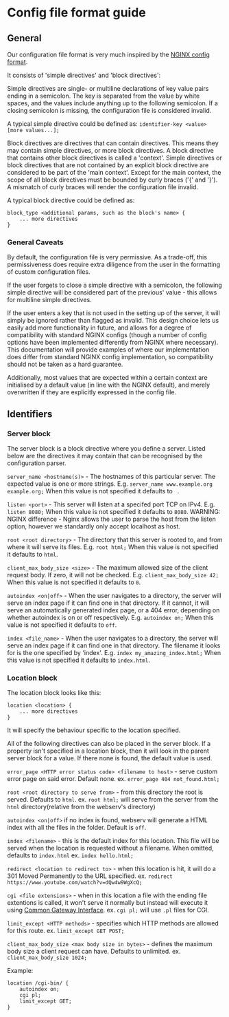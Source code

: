 # Config file format guide

## General
Our configuration file format is very much inspired by the [NGINX config format](http://nginx.org/en/docs/beginners_guide.html#conf_structure).

It consists of 'simple directives' and 'block directives':

Simple directives are single- or multiline declarations of key value pairs ending in a semicolon.
The key is separated from the value by white spaces, and the values include anything up to the following semicolon.
If a closing semicolon is missing, the configuration file is considered invalid.

A typical simple directive could be defined as:
`identifier-key <value> [more values...];`

Block directives are directives that can contain directives. This means they may contain simple directives, or
more block directives. A block directive that contains other block directives is called a 'context'. Simple directives or block directives that are not contained by an explicit block directive are considered to be part of the 'main context'.
Except for the main context, the scope of all block directives must be bounded by curly braces ('{' and '}'). A mismatch of curly braces will render the configuration file invalid.

A typical block directive could be defined as:
```
block_type <additional params, such as the block's name> {
    ... more directives
}
```

### General Caveats
By default, the configuration file is very permissive. 
As a trade-off, this permissiveness does require extra diligence from the user in the formatting of custom configuration files.

If the user forgets to close a simple directive with a semicolon, the following simple directive will be considered part of the previous' value - this allows for multiline simple directives. 

If the user enters a key that is not used in the setting up of the server, it will simply be ignored rather than flagged as invalid. This design choice lets us easily add more functionality in future, and allows for a degree of compatibility with standard NGINX configs (though a number of config options have been implemented differently from NGINX where necessary). This documentation will provide examples of where our implementation does differ from standard NGINX config implementation, so compatibility should not be taken as a hard guarantee.

Additionally, most values that are expected within a certain context are initialised by a default value (in line with the NGINX default), and merely overwritten if they are explicitly expressed in the config file.

## Identifiers

### Server block
The server block is a block directive where you define a server.
Listed below are the directives it may contain that can be recognised by the configuration parser.

`server_name <hostname(s)>` - The hostnames of this particular server. The expected value is one or more strings.
E.g. `server_name www.example.org example.org;`
When this value is not specified it defaults to ` `.

`listen <port>` - This server will listen at a specifed port TCP on IPv4.
E.g. `listen 8080;`
When this value is not specified it defaults to `8080`.
WARNING: NGINX difference - Nginx allows the user to parse the host from the listen option, however we standardly only accept localhost as host.

`root <root directory>` - The directory that this server is rooted to, and from where it will serve its files.
E.g. `root html;`
When this value is not specified it defaults to `html`.

`client_max_body_size <size>` - The maximum allowed size of the client request body. If zero, it will not be checked.
E.g. `client_max_body_size 42;`
When this value is not specified it defaults to `0`.

`autoindex <on|off>` - When the user navigates to a directory, the server will serve an index page if it can find one in that directory. If it cannot, it will serve an automatically generated index page, or a 404 error, depending on whether autoindex is on or off respectively.
E.g. `autoindex on;`
When this value is not specified it defaults to `off`.

`index <file_name>` - When the user navigates to a directory, the server will serve an index page if it can find one in that directory. The filename it looks for is the one specified by 'index'.
E.g. `index my_amazing_index.html;`
When this value is not specified it defaults to `index.html`.




### Location block
The location block looks like this: 
```
location <location> {
    ... more directives
}
```

It will specify the behaviour specific to the location specified.

All of the following directives can also be placed in the server block. If a property isn't specified in a location block, then it will look in the parent server block for a value. If there none is found, the default value is used.

`error_page <HTTP error status code> <filename to host>` - serve custom error page on said error. Default none.
ex. `error_page 404 not_found.html;`

`root <root directory to serve from>` - from this directory the root is served. Defaults to `html`.
ex. `root html;` will serve from the server from the `html` directory(relative from the webserv's directory)

`autoindex <on|off>` if no index is found, webserv will generate a HTML index with all the files in the folder. Default is `off`.

`index <filename>` - this is the default index for this location. This file will be served when the location is requested without a filename. When omitted, defaults to `index.html`
ex. `index hello.html;`

`redirect <location to redirect to>` - when this location is hit, it will do a 301 Moved Permanently to the URL specified.
ex. `redirect https://www.youtube.com/watch?v=dQw4w9WgXcQ;`

`cgi <file extensions>` - when in this location a file with the ending file extentions is called, it won't serve it normally but instead will execute it using [Common Gateway Interface](https://en.wikipedia.org/wiki/Common_Gateway_Interface).
ex. `cgi pl;` will use `.pl` files for CGI.

`limit_except <HTTP methods>` - specifies which HTTP methods are allowed for this route.
ex. `limit_except GET POST;`

`client_max_body_size <max body size in bytes>` - defines the maximum body size a client request can have. Defaults to unlimited.
ex. `client_max_body_size 1024;`

Example:
```
location /cgi-bin/ {
    autoindex on;
    cgi pl;
    limit_except GET;
}
```
